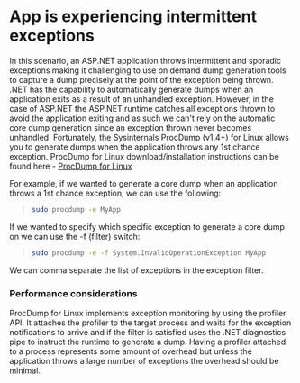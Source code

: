 # App is experiencing intermittent exceptions

In this scenario, an ASP.NET application throws intermittent and sporadic exceptions making it challenging to use on demand dump generation tools to capture a dump precisely at the point of the exception being thrown. .NET has the capability to automatically generate dumps when an application exits as a result of an unhandled exception. However, in the case of ASP.NET the ASP.NET runtime catches all exceptions thrown to avoid the application exiting and as such we can't rely on the automatic core dump generation since an exception thrown never becomes unhandled. Fortunately, the Sysinternals ProcDump (v1.4+) for Linux allows you to generate dumps when the application throws any 1st chance exception.
ProcDump for Linux download/installation instructions can be found here - [ProcDump for Linux](https://github.com/Sysinternals/ProcDump-for-Linux)


For example, if we wanted to generate a core dump when an application throws a 1st chance exception, we can use the following:

> ```bash
> sudo procdump -e MyApp
> ```

If we wanted to specify which specific exception to generate a core dump on we can use the -f (filter) switch:

> ```bash
> sudo procdump -e -f System.InvalidOperationException MyApp
> ```

We can comma separate the list of exceptions in the exception filter.


### Performance considerations

ProcDump for Linux implements exception monitoring by using the profiler API. It attaches the profiler to the target process and waits for the exception notifications to arrive and if the filter is satisfied uses the .NET diagnostics pipe to instruct the runtime to generate a dump. Having a profiler attached to a process represents some amount of overhead but unless the application throws a large number of exceptions the overhead should be minimal.